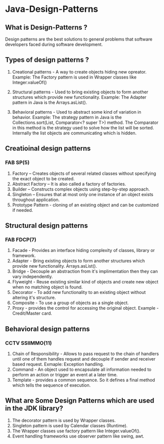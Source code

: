 # Java-Design-Patterns

## What is Design-Patterns ?
Design patterns are the best solutions to general problems that software developers faced during software development.

## Types of design patterns ?
1. Creational patterns - A way to create objects hiding new opreator.
Example: The Factory pattern is used in Wrapper classes like Integer.valueOf()

2. Structural patterns - Used to bring existing objects to form another structures which provide new functionality.
Example: The Adapter pattern in Java is the Arrays.asList().

3. Behavioral patterns - Used to abstract some kind of variation in behavior.
Example: The strategy pattern in Java is the Collections.sort(List<T>, Comparator<? super T>) method. The Comparator in this method is the strategy used to solve how the list will be sorted. Internally the list objects are communicating which is hidden.


## Creatioinal design patterns

### FAB SP(5)
1. Factory – Creates objects of several related classes without specifying the exact object to be created.
2. Abstract Factory – It is also called a factory of factories.
3. Builder – Constructs complex objects using step-by-step approach.
4. Singleton – Ensures that at most only one instance of an object exists throughout application.
5. Prototype Pattern - cloning of an existing object and can be customized if needed.

## Structural design patterns

### FAB FDCP(7)

1. Facade - Provides an interface hiding complexity of classes, library or framework.
2. Adapter - Bring existing objects to form another structures which provide new functionality. Arrays.asList().
3. Bridge - Decouple an abstraction from it's implimentation then they can vary independently.
4. Flyweight - Reuse existing similar kind of objects and create new object when no matching object is found.
5. Decorator - To add new functionality to an existing object without altering it's structure.
6. Composite - To use a group of objects as a single object.
7. Proxy - provides the control for accessing the original object.
Example - Credit/Master card.

## Behavioral design patterns

### CCTV SSIIMMO(11)

1. Chain of Responsibility - Allows to pass request to the chain of handlers until one of them handles request and decouple if sender and receiver based request. Exmaple: Exception handling.
2. Command - An object used to encapsulate all information needed to perform an action or trigger an event at a later time.
3. Template - provides a common sequence. So it defines a final method which tells the sequence of execution.








## What are Some Design Patterns which are used in the JDK library?
1. The decorator pattern is used by Wrapper classes.
2. Singleton pattern is used by Calendar classes (Runtime).
3. The Wrapper classes use factory pattern like Integer.valueOf().
4. Event handling frameworks use observer pattern like swing, awt.






